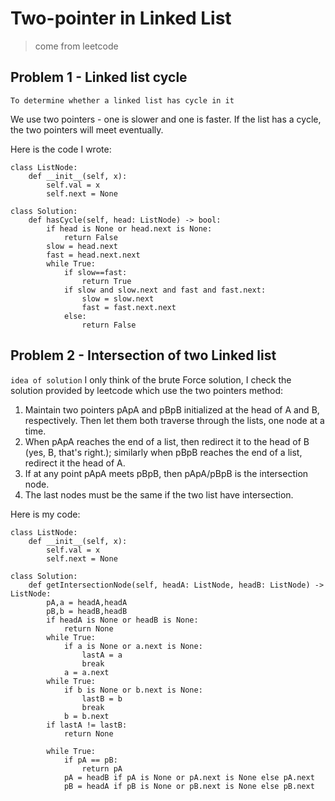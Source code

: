 # Two-pointer in Linked List
> come from leetcode 
## Problem 1 - Linked list cycle
`To determine whether a linked list has cycle in it`

We use two pointers - one is slower and one is faster. If the list has a cycle, the two pointers will meet eventually. 

Here is the code I wrote: 
```
class ListNode:
    def __init__(self, x):
        self.val = x
        self.next = None

class Solution:
    def hasCycle(self, head: ListNode) -> bool:
        if head is None or head.next is None:
            return False
        slow = head.next
        fast = head.next.next 
        while True:
            if slow==fast:
                return True
            if slow and slow.next and fast and fast.next:
                slow = slow.next
                fast = fast.next.next
            else:
                return False
```
## Problem 2 - Intersection of two Linked list
`idea of solution` I only think of the brute Force solution, I check the solution provided by leetcode which use the two pointers method:
1. Maintain two pointers pApA and pBpB initialized at the head of A and B, respectively. Then let them both traverse through the lists, one node at a time.
2. When pApA reaches the end of a list, then redirect it to the head of B (yes, B, that's right.); similarly when pBpB reaches the end of a list, redirect it the head of A.
3. If at any point pApA meets pBpB, then pApA/pBpB is the intersection node.
4. The last nodes must be the same if the two list have intersection. 

Here is my code:
```
class ListNode:
    def __init__(self, x):
        self.val = x
        self.next = None

class Solution:
    def getIntersectionNode(self, headA: ListNode, headB: ListNode) -> ListNode:
        pA,a = headA,headA
        pB,b = headB,headB
        if headA is None or headB is None:
            return None
        while True:
            if a is None or a.next is None:
                lastA = a
                break
            a = a.next
        while True:
            if b is None or b.next is None:
                lastB = b
                break
            b = b.next
        if lastA != lastB:
            return None 
        
        while True: 
            if pA == pB:
                return pA
            pA = headB if pA is None or pA.next is None else pA.next 
            pB = headA if pB is None or pB.next is None else pB.next
            
```

            
